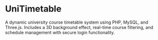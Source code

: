 # UniTimetable
A dynamic university course timetable system using PHP, MySQL, and Three.js. Includes a 3D background effect, real-time course filtering, and schedule management with secure login functionality.
